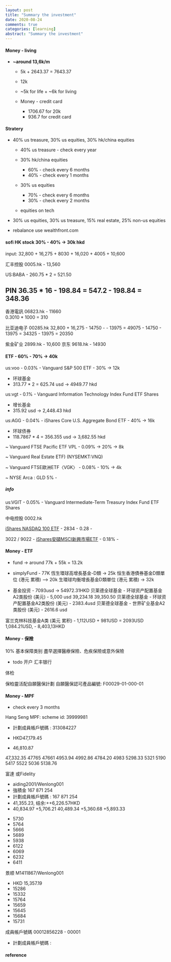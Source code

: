 ```yaml
---
layout: post
title: "Summary the investment"
date: 2020-08-24
comments: true
categories: [learning]
abstract: "Summary the investment"
---
```


#### Money - living  
  * **~around 13,6k/m**    
     - 5k + 2643.37 = 7643.37 
     - 12k

     - ~5k for life + ~6k for living  

     - Money - credit card 
       + 1706.67 for 20k
       + 936.7 for credit card 

#### Stratery   
   * 40% us treasure,  30% us equities,   30% hk/china equities  
     + 40% us treasure - check every year   
     + 30% hk/china equities   
        - 60% - check every 6 months   
        - 40%  - check every 1 months   

     + 30% us equities   
        - 70%  - check every 6 months   
        - 30%  - check every 2 months   

     + equities on tech  
   
   *  30% us equities, 30% us treasure, 15% real estate, 25% non-us equities  
   *  rebalance use wealthfront.com   




#### **sofi HK stock**  30% - 40% -> 30k hkd  
input: 32,800 + 16,275 + 8030 +  16,020  + 4005 + 10,600 

汇丰控股 0005.hk - 13,560 

US:BABA - 260.75 * 2 = 521.50

PIN 36.35 * 16 - 198.84 = 547.2 - 198.84 = 348.36  
---------

香港電訊 06823.hk - 11660  
0.3010 * 1000 = 310  

比亚迪电子 00285.hk   32,800 + 16,275 - 14750 - - 13975  = 49075 - 14750 - 13975  = 34325 - 13975 = 20350


紫金矿业 2899.hk - 10,600
京东 9618.hk -   14930  


#### **ETF** - 60% - 70%   -> 40k 

us:voo - 0.03%  - Vanguard S&P 500 ETF -   30%  -> 12k 
+ 环球基金
+ 313.77 * 2 = 625.74 usd -> 4949.77 hkd  

us:vgt - 0.1% - Vanguard Information Technology Index Fund ETF Shares  
+ 增长基金  
+ 315.92 usd -> 2,448.43 hkd  


us:AGG - 0.04% - iShares Core U.S. Aggregate Bond ETF - 40%  -> 16k  
+ 环球债券  
+ 118.7867 * 4 = 356.355 usd -> 3,682.55 hkd  

~ Vanguard FTSE Pacific ETF VPL - 0.09%  -> 20% -> 8k 

~ Vanguard Real Estate ETF) (NYSEMKT:VNQ) 

~ Vanguard FTSE歐洲ETF〈VGK〉 - 0.08%  - 10% -> 4k   

~ NYSE Arca : GLD  5%  - 

##### info  
us:VGIT - 0.05% - Vanguard Intermediate-Term Treasury Index Fund ETF Shares  

中电控股  0002.hk 


[iShares NASDAQ 100 ETF](https://www.blackrock.com/hk/zh/products/282238/ishares-nasdaq-100-etf-fund) - 2834 - 0.28 -  

3022 / 9022 - [iShares安碩MSCI新興市場ETF](https://www.blackrock.com/hk/zh/products/314932/ishares-msci-emerging-markets-etf-fund)  - 0.18%  - 


#### **Money - ETF**

* fund -> around 77k + 55k = 13.2k


* simplyFund -   77K
恆生環球高增長基金-D類  -> 25k
恒生香港債券基金D類單位 (港元 累積) --> 20k
生環球均衡增長基金D類單位 (港元 累積) -> 32k

* 基金投资 - 7093usd ->  54972.31HKD
贝莱德全球基金 - 环球资产配置基金A2类股份 (美元)  - 5,000 usd
39,234.18
39,350.50
贝莱德全球基金 - 环球资产配置基金A2类股份 (美元)  - 2383.4usd
贝莱德全球基金 - 世界矿业基金A2类股份 (美元) - 2616.6 usd

富兰克林科技基金A类 (美元 累积) - 1,112USD + 981USD = 2093USD
1,084.21USD, - 8,403,13HKD


#### **Money - 保險** 

10% 
基本保障类别 盡早選擇醫療保險、危疾保險或意外保險

*  todo
开户 汇丰银行

体检 

保柏靈活配自願醫保計劃
自願醫保認可產品編號: F00029-01-000-01



#### **Money - MPF**  

* check every 3 months

Hang Seng MPF: 
  scheme id: 39999981
  - 計劃成員帳戶號碼 : 313084227
  
  - HKD47,179.45
  - 46,810.87

47,332.35
47765
47661
4953.94
4992.86
4784.20
4983
5298.33
5321
5190
5417
5522
5036
5138.76



富達 或Fidelity
 - aiding2001/Wenlong001
 - 強積金 167 871 254
 - 計劃成員帳戶號碼 :  167 871 254
 - 41,355.23, 结余:++6,226.57HKD
 - 40,834.97  +5,706.21
40,489.34  +5,360.68
+5,893.33
+ 5730
+ 5764
+ 5666
+ 5689
+ 5938
+ 6122
+ 6069
+ 6232
+ 6411


景顺
  M1411867/Wenlong001

 - HKD 15,357.19
  - 15286
  - 15332
- 15764
- 15659
- 15645
- 15684
- 15731

成員帳戶號碼
00012856228 - 00001
  - 計劃成員帳戶號碼 :



#### reference 
